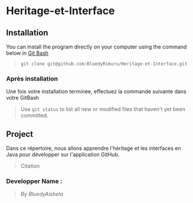# Heritage-et-Interface
## Installation

You can install the program directly on your computer using the command below in [Git Bash](https://git-scm.com/downloads)
> `git clone git@github.com:BluedyRimuru/Heritage-et-Interface.git`

### Après installation

Une fois votre installation terminée, effectuez la commande suivante dans votre GitBash
> Use `git status` to list all new or modified files that haven't yet been committed.

## Project

Dans ce répertoire, nous allons apprendre l'héritage 
et les interfaces en Java pour développer sur l'application 
GitHub.
> Citation

### Developper Name :

> _By BluedyAishela_